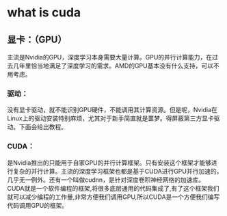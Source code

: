 # what is cuda
## 显卡：（GPU）
主流是Nvidia的GPU，深度学习本身需要大量计算。GPU的并行计算能力，在过去几年里恰当地满足了深度学习的需求。AMD的GPU基本没有什么支持，可以不用考虑。
### 驱动：
没有显卡驱动，就不能识别GPU硬件，不能调用其计算资源。但是呢，Nvidia在Linux上的驱动安装特别麻烦，尤其对于新手简直就是噩梦。得屏蔽第三方显卡驱动。下面会给出教程。
### CUDA：
是Nvidia推出的只能用于自家GPU的并行计算框架。只有安装这个框架才能够进行复杂的并行计算。主流的深度学习框架也都是基于CUDA进行GPU并行加速的，几乎无一例外。还有一个叫做cudnn，是针对深度卷积神经网络的加速库。
CUDA就是一个软件编程的框架,将很多底层通用的代码集成了,有了这个框架我们就可以减少编程的工作量,非常方便我们调用GPU,所以CUDA是一个方便我们编写代码调用GPU的框架。
